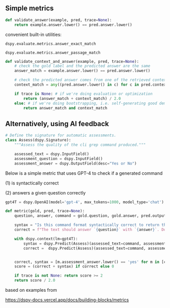 ## Simple metrics

```python
def validate_answer(example, pred, trace=None):
    return example.answer.lower() == pred.answer.lower()
```

convenient built-in utilities:

`dspy.evaluate.metrics.answer_exact_match`

`dspy.evaluate.metrics.answer_passage_match`

```python
def validate_context_and_answer(example, pred, trace=None):
    # check the gold label and the predicted answer are the same
    answer_match = example.answer.lower() == pred.answer.lower()

    # check the predicted answer comes from one of the retrieved contexts
    context_match = any((pred.answer.lower() in c) for c in pred.context)

    if trace is None: # if we're doing evaluation or optimization
        return (answer_match + context_match) / 2.0
    else: # if we're doing bootstrapping, i.e. self-generating good demonstrations of each step
        return answer_match and context_match
```

## Alternatively, using AI feedback

```python
# Define the signature for automatic assessments.
class Assess(dspy.Signature):
    """Assess the quality of the cli grep command produced."""

    assessed_text = dspy.InputField()
    assessment_question = dspy.InputField()
    assessment_answer = dspy.OutputField(desc="Yes or No")
```

Below is a simple metric that uses GPT-4 to check if a generated command

(1) is syntactically correct

(2) answers a given question correctly

```python
gpt4T = dspy.OpenAI(model='gpt-4', max_tokens=1000, model_type='chat')

def metric(gold, pred, trace=None):
    question, answer, command = gold.question, gold.answer, pred.output

    syntax = "Is this command format syntactically correct to return the requested data?"
    correct = f"The text should answer `{question}` with `{answer}`. Does the assessed text contain this answer?"

    with dspy.context(lm=gpt4T):
        syntax = dspy.Predict(Assess)(assessed_text=command, assessment_question=syntax)
        correct =  dspy.Predict(Assess)(assessed_text=command, assessment_question=correct)


    correct, syntax = [m.assessment_answer.lower() == 'yes' for m in [correct, syntax]]
    score = (correct + syntax) if correct else 0

    if trace is not None: return score >= 2
    return score / 2.0
```

based on examples from

https://dspy-docs.vercel.app/docs/building-blocks/metrics
